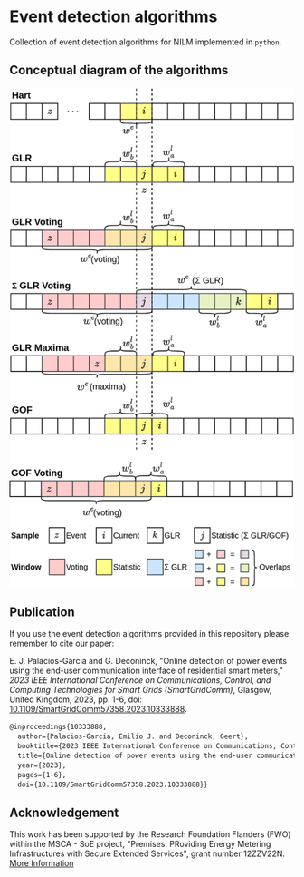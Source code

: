# Event detection algorithms

Collection of event detection algorithms for NILM implemented in `python`.

## Conceptual diagram of the algorithms

![Algorithm windows](./img/window-algorihtms.png)

## Publication

If you use the event detection algorithms provided in this repository please remember to cite our paper:

E. J. Palacios-Garcia and G. Deconinck, "Online detection of power events using the end-user communication interface of residential smart meters," _2023 IEEE International Conference on Communications, Control, and Computing Technologies for Smart Grids (SmartGridComm)_, Glasgow, United Kingdom, 2023, pp. 1-6, doi: [10.1109/SmartGridComm57358.2023.10333888](https://doi.org/10.1109/SmartGridComm57358.2023.10333888).

```tex
@inproceedings{10333888,
  author={Palacios-Garcia, Emilio J. and Deconinck, Geert},
  booktitle={2023 IEEE International Conference on Communications, Control, and Computing Technologies for Smart Grids (SmartGridComm)},
  title={Online detection of power events using the end-user communication interface of residential smart meters},
  year={2023},
  pages={1-6},
  doi={10.1109/SmartGridComm57358.2023.10333888}}
```

## Acknowledgement

This work has been supported by the Research Foundation Flanders (FWO) within the MSCA - SoE project, "Premises: PRoviding Energy Metering Infrastructures with Secure Extended Services", grant number 12ZZV22N.
[More Information](https://www.esat.kuleuven.be/electa/premises)
